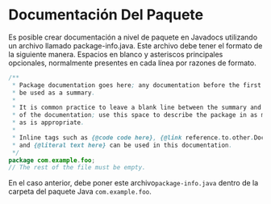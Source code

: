 # Documentación Del Paquete

Es posible crear documentación a nivel de paquete en Javadocs utilizando un archivo llamado package-info.java.
Este archivo debe tener el formato de la siguiente manera. Espacios en blanco y asteriscos principales opcionales,
normalmente presentes en cada línea por razones de formato.

```java
/**
 * Package documentation goes here; any documentation before the first period will
 * be used as a summary.
 *
 * It is common practice to leave a blank line between the summary and the rest
 * of the documentation; use this space to describe the package in as much detail
 * as is appropriate.
 *
 * Inline tags such as {@code code here}, {@link reference.to.other.Documentation},
 * and {@literal text here} can be used in this documentation.
 */
package com.example.foo;
// The rest of the file must be empty.
```

En el caso anterior, debe poner este archivo`package-info.java` dentro de la carpeta del paquete Java `com.example.foo`.